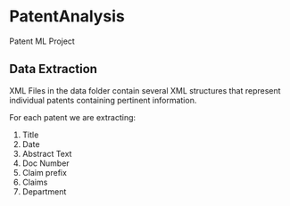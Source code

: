 # PatentAnalysis
Patent ML Project
 
 
## Data Extraction
XML Files in the data folder contain several XML structures that represent individual patents containing pertinent information.

For each patent we are extracting:
1. Title
2. Date
3. Abstract Text
4. Doc Number
5. Claim prefix
6. Claims  
7. Department

